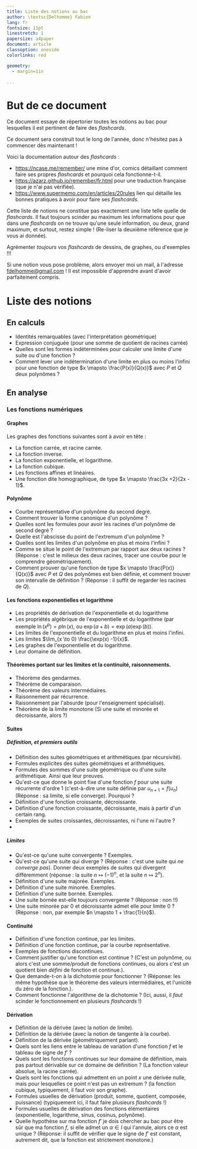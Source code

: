 ```yaml
---
title: Liste des notions au bac
author: \textsc{Delhomme} Fabien
lang: fr
fontsize: 11pt
linestretch: 1
papersize: a4paper
document: article
classoption: oneside
colorlinks: red

geometry:
  - margin=1in

...
```


# But de ce document

Ce document essaye de répertorier toutes les notions au bac pour lesquelles il
est pertinent de faire des _flashcards_.

Ce document sera construit tout le long de l'année, donc n'hésitez pas à
commencer dès maintenant !


Voici la documentation autour des _flashcards_ :

  - <https://ncase.me/remember/> une mine d'or, comics détaillant comment faire
      ses propres _flashcards_ et pourquoi cela fonctionne-t-il.
  - <https://azarz.github.io/remember/fr.html> pour une traduction française
      (que je n'ai pas vérifiée).
  - <https://www.supermemo.com/en/articles/20rules> lien qui détaille les bonnes
      pratiques à avoir pour faire ses _flashcards_.

Cette liste de notions ne constitue pas exactement une liste telle quelle de
_flashcards_. Il faut toujours scinder au maximum les informations pour que
dans une _flashcards_ on ne trouve qu'une seule information, ou deux, grand
maximum, et surtout, restez simple ! (Re-liser la deuxième référence que je vous
ai donnée).

Agrémenter _toujours_ vos _flashcards_ de dessins, de graphes, ou d'exemples !!!

Si une notion vous pose problème, alors envoyer moi un mail, à l'adresse
<fdelhomme@gmail.com> ! Il est impossible d'apprendre avant d'avoir parfaitement
compris.

# Liste des notions

## En calculs

  - Identités remarquables (avec l'interprétation géométrique)
  - Expression conjuguée (pour une somme de quotient de racines carrée)
  - Quelles sont les formes indéterminées pour calculer une limite d'une suite
      ou d'une fonction ?
  - Comment lever une indétermination d'une limite en plus ou moins l'infini pour une
    fonction de type $x \mapsto \frac{P(x)}{Q(x)}$ avec $P$ et $Q$ deux
    polynômes ?


## En analyse

### Les fonctions numériques

#### Graphes

Les graphes des fonctions suivantes sont à avoir en tête :

  - La fonction carrée, et racine carrée.
  - La fonction inverse.
  - La fonction exponentielle, et logarithme.
  - La fonction cubique.
  - Les fonctions affines et linéaires.
  - Une fonction dite homographique, de type $x \mapsto \frac{3x +2}{2x - 1}$.

#### Polynôme

  - Courbe représentative d'un polynôme du second degré.
  - Comment trouver la forme canonique d'un polynôme ?
  - Quelles sont les formules pour avoir les racines d'un polynôme de second
      degré ?
  - Quelle est l'abscisse du point de l'extremum d'un polynôme ?
  - Quelles sont les limites d'un polynôme en plus et moins l'infini ?
  - Comme se situe le point de l'extremum par rapport aux deux racines ?
      (Réponse : c'est le milieux des deux racines, tracer une courbe pour le
      comprendre géométriquement).
  - Comment prouver qu'une fonction de type $x \mapsto \frac{P(x)}{Q(x)}$ avec
      $P$ et $Q$ des polynômes est bien définie, et comment trouver son
      intervalle de définition ? (Réponse : il suffit de regarder les racines de
      $Q$).

#### Les fonctions exponentielles et logarithme 

  - Les propriétés de dérivation de l'exponentielle et du logarithme 
  - Les propriétés algébrique de l'exponentielle et du logarithme (par exemple
      $\ln(x^p) = p \ln(x)$, ou $\exp(a + b) = \exp(a)\exp(b)$).
  - Les limites de l'exponentielle et du logarithme en plus et moins l'infini.
  - Les limites $\lim_{x \to 0} \frac{\exp(x) -1}{x}$.
  - Les graphes de l'exponentielle et du logarithme.
  - Leur domaine de définition.

#### Théorèmes portant sur les limites et la continuité, raisonnements.

  - Théorème des gendarmes.
  - Théorème de comparaison.
  - Théorème des valeurs intermédiaires.
  - Raisonnement par récurrence.
  - Raisonnement par l'absurde (pour l'enseignement spécialisé).
  - Théorème de la limite monotone (Si une suite et minorée et décroissante,
      alors ?)

#### Suites

##### Définition, et premiers outils 

  - Définition des suites géométriques et arithmétiques (par récursivité).
  - Formules explicites des suites géométriques et arithmétiques.
  - Formules des sommes d'une suite géométrique ou d'une suite arithmétique.
      Ainsi que leur preuves.
  - Qu'est-ce que donne le point fixe d'une fonction $f$ pour une suite
      récurrente d'ordre 1 (c'est-à-dire une suite définie par $u_{n+1} =
      f(u_n)$ (Réponse : sa limite, si elle converge). Pourquoi ?
  - Définition d'une fonction croissante, décroissante. 
  - Définition d'une fonction croissante, décroissante, mais à partir d'un
      certain rang.
  - Exemples de suites croissantes, décroissantes, ni l'une ni l'autre ?
  - 

##### Limites 

  - Qu'est-ce qu'une suite convergente ? Exemples.
  - Qu'est-ce qu'une suite qui diverge ? (Réponse : c'est une suite qui _ne
      converge pas_). Donner deux exemples de suites qui divergent différemment
      (réponse : la suite $n \mapsto (-1)^n$, et la suite $n \mapsto 2^n$).
  - Définition d'une suite majorée. Exemples.
  - Définition d'une suite minorée. Exemples.
  - Définition d'une suite bornée. Exemples.
  - Une suite bornée est-elle toujours convergente ? (Réponse : non !!)
  - Une suite minorée par $0$ et décroissante admet elle pour limite $0$ ?
      (Réponse : non, par exemple $n \mapsto 1 + \frac{1}{n}$).

#### Continuité

  - Définition d'une fonction continue, par les limites.
  - Définition d'une fonction continue, par la courbe représentative.
  - Exemples de fonctions discontinues.
  - Comment justifier qu'une fonction est continue ? (C'est un polynôme, ou alors
      c'est une somme/produit de fonctions continues, ou alors c'est un quotient
      bien _défini_ de fonction et continue.).
  - Que demande-t-on à la dichotomie pour fonctionner ? (Réponse: les même
      hypothèse que le théorème des valeurs intermédiaires, et l'unicité du zéro
      de la fonction.).
  - Comment fonctionne l'algorithme de la dichotomie ? (Ici, aussi, il _faut_
      scinder le fonctionnement en plusieurs _flashcards_ !)

#### Dérivation

  - Définition de la dérivée (avec la notion de limite).
  - Définition de la dérivée (avec la notion de tangente à la courbe).
  - Définition de la dérivée (géométriquement parlant).
  - Quels sont les liens entre le tableau de variation d'une fonction $f$ et le
      tableau de signe de $f'$ ?
  - Quels sont les fonctions continues sur leur domaine de définition, mais pas
      partout dérivable sur ce domaine de définition ? (La fonction valeur
      absolue, la racine carrée).
  - Quels sont les fonctions qui admettent en un point $x$ une dérivée nulle,
      mais pour lesquelles ce point n'est pas un extremum ? (la fonction cubique,
      typiquement, il faut voir son graphe).
  - Formules usuelles de dérivation (produit, somme, quotient, composée,
      puissance) (typiquement ici, il faut faire plusieurs _flashcards_ !)
  - Formules usuelles de dérivation des fonctions élémentaires (exponentielle,
      logarithme, sinus, cosinus, polynôme).
  - Quelle hypothèse sur ma fonction $f'$ je dois chercher au bac pour être sûr
      que ma fonction $f$, si elle admet un $\alpha \in I$ qui l'annule, alors
      ce $\alpha$ est unique ? (Réponse: il suffit de vérifier que le signe de
      $f'$ est constant, autrement dit, que la fonction est strictement monotone.)


